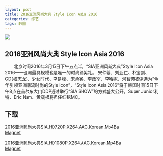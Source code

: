 ```yaml
---
layout: post
title: 2016亚洲风尚大典 Style Icon Asia 2016
categories: 综艺
tags: 韩国
---
```


[![](http://i3.piimg.com/018aaccc14196cdat.jpg)](http://i3.piimg.com/018aaccc14196cda.jpg)

## 2016亚洲风尚大典 Style Icon Asia 2016
　　北京时间2016年3月15日下午五点半，“SIA亚洲风尚大典”Style Icon Asia 2016——亚洲最具规模也是唯一的时尚颁奖礼。
宋仲基、刘亚仁、朴宝剑、GD(权志龙)、少女时代、李易峰、宋承宪、李政宰、李哈妮、河智苑被评选为“今年引领亚洲潮流时尚的Style Icon”，“Style Icon Asia 2016”将于韩国时间15日下午8点在首尔东大门DDP通过举行“SIA SHOW”的方式盛大公开，Super Junior利特、Eric Nam、黄载根将担任红毯MC。

## 下载
2016亚洲风尚大典SIA.HD720P.X264.AAC.Korean.Mp4Ba  
[Magnet](magnet:?xt=urn:btih:eb4e335730379bc7699fcaeef9472d21b213d8ef&tr=http://bt.mp4ba.com:2710/announce)

2016亚洲风尚大典SIA.HD1080P.X264.AAC.Korean.Mp4Ba  
[Magnet](magnet:?xt=urn:btih:44e2ddf492ab690b3987f794bdf6ef4592f2dc5a&tr=http://bt.mp4ba.com:2710/announce)

